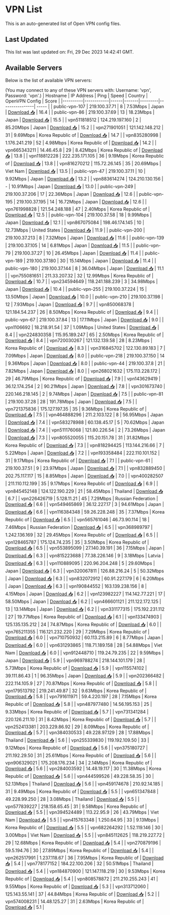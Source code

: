 # VPN List

This is an auto-generated list of Open VPN config files.

## Last Updated

This list was last updated on: Fri, 29 Dec 2023 14:42:41 GMT.

## Available Servers

Below is the list of available VPN servers:

(You may connect to any of these VPN servers with: Username: 'vpn', Password: 'vpn'.)
| Hostname | IP Address | Ping | Speed | Country | OpenVPN Config | Score |
|----------|------------|------|-------|---------|----------------| ----- |
| public-vpn-107 | 219.100.37.71 | 8 | 7.53Mbps | Japan | [Download 📥](./configs/server_0_JP.ovpn) | 16.4 |
| public-vpn-86 | 219.100.37.69 | 13 | 18.23Mbps | Japan | [Download 📥](./configs/server_1_JP.ovpn) | 15.5 |
| vpn511818512 | 124.219.197.160 | 2 | 85.20Mbps | Japan | [Download 📥](./configs/server_2_JP.ovpn) | 15.2 |
| vpn271901051 | 121.142.148.212 | 31 | 9.69Mbps | Korea Republic of | [Download 📥](./configs/server_3_KR.ovpn) | 14.7 |
| vpn835280998 | 1.176.241.219 | 52 | 4.98Mbps | Korea Republic of | [Download 📥](./configs/server_4_KR.ovpn) | 14.2 |
| vpn665343211 | 14.46.45.8 | 29 | 8.42Mbps | Korea Republic of | [Download 📥](./configs/server_5_KR.ovpn) | 13.8 |
| vpn118812228 | 222.235.171.105 | 36 | 9.19Mbps | Korea Republic of | [Download 📥](./configs/server_6_KR.ovpn) | 13.8 |
| vpn816270212 | 115.72.26.145 | 35 | 20.69Mbps | Viet Nam | [Download 📥](./configs/server_7_VN.ovpn) | 13.5 |
| public-vpn-47 | 219.100.37.11 | 10 | 9.92Mbps | Japan | [Download 📥](./configs/server_8_JP.ovpn) | 13.2 |
| vpn883614274 | 124.210.130.156 | - | 10.91Mbps | Japan | [Download 📥](./configs/server_9_JP.ovpn) | 13.0 |
| public-vpn-249 | 219.100.37.206 | 17 | 22.36Mbps | Japan | [Download 📥](./configs/server_10_JP.ovpn) | 12.6 |
| public-vpn-195 | 219.100.37.195 | 14 | 16.72Mbps | Japan | [Download 📥](./configs/server_11_JP.ovpn) | 12.6 |
| vpn761998828 | 121.54.248.188 | 47 | 2.40Mbps | Korea Republic of | [Download 📥](./configs/server_12_KR.ovpn) | 12.5 |
| public-vpn-104 | 219.100.37.58 | 18 | 9.99Mbps | Japan | [Download 📥](./configs/server_13_JP.ovpn) | 12.1 |
| vpn867075084 | 198.46.174.145 | 10 | 12.73Mbps | United States | [Download 📥](./configs/server_14_US.ovpn) | 11.9 |
| public-vpn-200 | 219.100.37.213 | 8 | 7.32Mbps | Japan | [Download 📥](./configs/server_15_JP.ovpn) | 11.6 |
| public-vpn-139 | 219.100.37.105 | 14 | 6.81Mbps | Japan | [Download 📥](./configs/server_16_JP.ovpn) | 11.5 |
| public-vpn-79 | 219.100.37.27 | 10 | 26.45Mbps | Japan | [Download 📥](./configs/server_17_JP.ovpn) | 11.4 |
| public-vpn-189 | 219.100.37.180 | 30 | 15.14Mbps | Japan | [Download 📥](./configs/server_18_JP.ovpn) | 11.4 |
| public-vpn-180 | 219.100.37.144 | 8 | 36.04Mbps | Japan | [Download 📥](./configs/server_19_JP.ovpn) | 11.1 |
| vpn755081651 | 211.33.207.32 | 32 | 12.99Mbps | Korea Republic of | [Download 📥](./configs/server_20_KR.ovpn) | 10.7 |
| vpn234594649 | 118.241.188.239 | 3 | 34.98Mbps | Japan | [Download 📥](./configs/server_21_JP.ovpn) | 10.4 |
| public-vpn-255 | 219.100.37.224 | 15 | 13.50Mbps | Japan | [Download 📥](./configs/server_22_JP.ovpn) | 10.0 |
| public-vpn-210 | 219.100.37.198 | 12 | 7.93Mbps | Japan | [Download 📥](./configs/server_23_JP.ovpn) | 9.7 |
| vpn850068378 | 121.184.54.237 | 26 | 8.50Mbps | Korea Republic of | [Download 📥](./configs/server_24_KR.ovpn) | 9.4 |
| public-vpn-67 | 219.100.37.84 | 13 | 17.11Mbps | Japan | [Download 📥](./configs/server_25_JP.ovpn) | 9.0 |
| vpn1106692 | 18.218.91.54 | 37 | 1.09Mbps | United States | [Download 📥](./configs/server_26_US.ovpn) | 8.4 |
| vpn224830358 | 115.95.189.247 | 65 | 2.50Mbps | Korea Republic of | [Download 📥](./configs/server_27_KR.ovpn) | 8.4 |
| vpn720030267 | 121.132.139.58 | 28 | 8.23Mbps | Korea Republic of | [Download 📥](./configs/server_28_KR.ovpn) | 8.3 |
| vpn316845702 | 122.130.89.183 | 7 | 7.09Mbps | Japan | [Download 📥](./configs/server_29_JP.ovpn) | 8.0 |
| public-vpn-218 | 219.100.37.150 | 14 | 9.36Mbps | Japan | [Download 📥](./configs/server_30_JP.ovpn) | 8.0 |
| public-vpn-44 | 219.100.37.8 | 21 | 7.82Mbps | Japan | [Download 📥](./configs/server_31_JP.ovpn) | 8.0 |
| vpn268021632 | 175.113.228.172 | 29 | 46.79Mbps | Korea Republic of | [Download 📥](./configs/server_32_KR.ovpn) | 7.9 |
| vpn143629419 | 36.12.174.254 | 2 | 90.21Mbps | Japan | [Download 📥](./configs/server_33_JP.ovpn) | 7.8 |
| vpn301673740 | 220.146.218.145 | 2 | 9.74Mbps | Japan | [Download 📥](./configs/server_34_JP.ovpn) | 7.5 |
| public-vpn-81 | 219.100.37.28 | 28 | 191.78Mbps | Japan | [Download 📥](./configs/server_35_JP.ovpn) | 7.5 |
| vpn721375836 | 175.127.197.35 | 35 | 9.36Mbps | Korea Republic of | [Download 📥](./configs/server_36_KR.ovpn) | 7.5 |
| vpn464888296 | 211.2.103.122 | 8 | 56.95Mbps | Japan | [Download 📥](./configs/server_37_JP.ovpn) | 7.4 |
| vpn583278988 | 60.138.45.17 | 5 | 70.62Mbps | Japan | [Download 📥](./configs/server_38_JP.ovpn) | 7.4 |
| vpn511176068 | 121.80.226.54 | 2 | 73.26Mbps | Japan | [Download 📥](./configs/server_39_JP.ovpn) | 7.3 |
| vpn805520055 | 115.20.151.78 | 31 | 31.82Mbps | Korea Republic of | [Download 📥](./configs/server_40_KR.ovpn) | 7.3 |
| vpn818294425 | 113.144.216.66 | 7 | 5.22Mbps | Japan | [Download 📥](./configs/server_41_JP.ovpn) | 7.2 |
| vpn193358484 | 222.110.101.152 | 31 | 9.17Mbps | Korea Republic of | [Download 📥](./configs/server_42_KR.ovpn) | 7.1 |
| public-vpn-61 | 219.100.37.51 | 9 | 23.97Mbps | Japan | [Download 📥](./configs/server_43_JP.ovpn) | 7.1 |
| vpn832889450 | 202.75.117.117 | 15 | 8.85Mbps | Japan | [Download 📥](./configs/server_44_JP.ovpn) | 7.0 |
| vpn400282507 | 211.110.112.199 | 35 | 9.17Mbps | Korea Republic of | [Download 📥](./configs/server_45_KR.ovpn) | 6.9 |
| vpn845452148 | 124.122.190.229 | 21 | 58.45Mbps | Thailand | [Download 📥](./configs/server_46_TH.ovpn) | 6.7 |
| vpn226426719 | 5.128.11.21 | 45 | 7.29Mbps | Russian Federation | [Download 📥](./configs/server_47_RU.ovpn) | 6.6 |
| vpn549465869 | 36.12.227.17 | 3 | 94.61Mbps | Japan | [Download 📥](./configs/server_48_JP.ovpn) | 6.6 |
| vpn116384348 | 59.26.228.248 | 35 | 7.37Mbps | Korea Republic of | [Download 📥](./configs/server_49_KR.ovpn) | 6.5 |
| vpn565761046 | 46.73.90.114 | 18 | 7.46Mbps | Russian Federation | [Download 📥](./configs/server_50_RU.ovpn) | 6.5 |
| vpn368989797 | 1.242.136.169 | 32 | 29.45Mbps | Korea Republic of | [Download 📥](./configs/server_51_KR.ovpn) | 6.5 |
| vpn128465787 | 175.124.74.235 | 35 | 3.50Mbps | Korea Republic of | [Download 📥](./configs/server_52_KR.ovpn) | 6.5 |
| vpn553895099 | 27.140.39.191 | 36 | 7.15Mbps | Japan | [Download 📥](./configs/server_53_JP.ovpn) | 6.3 |
| vpn815223688 | 77.38.226.146 | 9 | 3.18Mbps | Latvia | [Download 📥](./configs/server_54_LV.ovpn) | 6.3 |
| vpn110889095 | 220.96.204.248 | 5 | 29.60Mbps | Japan | [Download 📥](./configs/server_55_JP.ovpn) | 6.3 |
| vpn320067811 | 126.88.216.24 | 5 | 50.32Mbps | Japan | [Download 📥](./configs/server_56_JP.ovpn) | 6.3 |
| vpn832072912 | 60.91.227.179 | 6 | 6.20Mbps | Japan | [Download 📥](./configs/server_57_JP.ovpn) | 6.3 |
| vpn190844552 | 163.139.238.156 | 8 | 4.15Mbps | Japan | [Download 📥](./configs/server_58_JP.ovpn) | 6.2 |
| vpn123982227 | 114.142.77.221 | 17 | 58.50Mbps | Japan | [Download 📥](./configs/server_59_JP.ovpn) | 6.2 |
| vpn466601121 | 211.122.172.125 | 13 | 13.14Mbps | Japan | [Download 📥](./configs/server_60_JP.ovpn) | 6.2 |
| vpn331177315 | 175.192.231.112 | 27 | 19.77Mbps | Korea Republic of | [Download 📥](./configs/server_61_KR.ovpn) | 6.1 |
| vpn133474903 | 125.135.135.212 | 24 | 74.87Mbps | Korea Republic of | [Download 📥](./configs/server_62_KR.ovpn) | 6.0 |
| vpn765211355 | 116.121.232.220 | 29 | 7.29Mbps | Korea Republic of | [Download 📥](./configs/server_63_KR.ovpn) | 6.0 |
| vpn710750932 | 60.113.215.89 | 6 | 8.77Mbps | Japan | [Download 📥](./configs/server_64_JP.ovpn) | 6.0 |
| vpn631293865 | 118.71.189.158 | 28 | 54.88Mbps | Viet Nam | [Download 📥](./configs/server_65_VN.ovpn) | 6.0 |
| vpn912448710 | 119.24.79.235 | 22 | 9.59Mbps | Japan | [Download 📥](./configs/server_66_JP.ovpn) | 5.9 |
| vpn969788274 | 218.144.101.179 | 28 | 5.73Mbps | Korea Republic of | [Download 📥](./configs/server_67_KR.ovpn) | 5.9 |
| vpn115574102 | 39.111.86.43 | 1 | 96.35Mbps | Japan | [Download 📥](./configs/server_68_JP.ovpn) | 5.9 |
| vpn202366482 | 222.114.105.9 | 27 | 70.87Mbps | Korea Republic of | [Download 📥](./configs/server_69_KR.ovpn) | 5.8 |
| vpn179513792 | 219.241.49.87 | 32 | 9.63Mbps | Korea Republic of | [Download 📥](./configs/server_70_KR.ovpn) | 5.8 |
| vpn791611971 | 59.4.220.197 | 28 | 7.15Mbps | Korea Republic of | [Download 📥](./configs/server_71_KR.ovpn) | 5.8 |
| vpn487977480 | 14.56.195.153 | 25 | 9.33Mbps | Korea Republic of | [Download 📥](./configs/server_72_KR.ovpn) | 5.7 |
| vpn731341284 | 220.126.211.10 | 31 | 8.42Mbps | Korea Republic of | [Download 📥](./configs/server_73_KR.ovpn) | 5.7 |
| vpn252413381 | 203.229.86.92 | 29 | 8.09Mbps | Korea Republic of | [Download 📥](./configs/server_74_KR.ovpn) | 5.7 |
| vpn384030533 | 49.228.97.129 | 28 | 17.88Mbps | Thailand | [Download 📥](./configs/server_75_TH.ovpn) | 5.6 |
| vpn255339830 | 119.192.109.50 | 33 | 9.12Mbps | Korea Republic of | [Download 📥](./configs/server_76_KR.ovpn) | 5.6 |
| vpn375180727 | 211.192.29.50 | 31 | 25.61Mbps | Korea Republic of | [Download 📥](./configs/server_77_KR.ovpn) | 5.6 |
| vpn906329021 | 175.208.176.234 | 34 | 2.14Mbps | Korea Republic of | [Download 📥](./configs/server_78_KR.ovpn) | 5.6 |
| vpn284003592 | 14.48.19.117 | 30 | 11.38Mbps | Korea Republic of | [Download 📥](./configs/server_79_KR.ovpn) | 5.6 |
| vpn444599526 | 49.228.58.35 | 30 | 52.13Mbps | Thailand | [Download 📥](./configs/server_80_TH.ovpn) | 5.6 |
| vpn459174678 | 210.92.14.185 | 31 | 9.49Mbps | Korea Republic of | [Download 📥](./configs/server_81_KR.ovpn) | 5.5 |
| vpn651347848 | 49.228.99.250 | 28 | 3.08Mbps | Thailand | [Download 📥](./configs/server_82_TH.ovpn) | 5.5 |
| vpn577839227 | 218.158.65.45 | 31 | 9.58Mbps | Korea Republic of | [Download 📥](./configs/server_83_KR.ovpn) | 5.5 |
| vpn394524489 | 113.22.95.9 | 26 | 43.79Mbps | Viet Nam | [Download 📥](./configs/server_84_VN.ovpn) | 5.5 |
| vpn415763348 | 1.250.64.95 | 33 | 9.13Mbps | Korea Republic of | [Download 📥](./configs/server_85_KR.ovpn) | 5.5 |
| vpn682264292 | 1.52.119.146 | 30 | 3.00Mbps | Viet Nam | [Download 📥](./configs/server_86_VN.ovpn) | 5.5 |
| vpn845112625 | 118.219.227.72 | 29 | 12.68Mbps | Korea Republic of | [Download 📥](./configs/server_87_KR.ovpn) | 5.4 |
| vpn270879196 | 59.5.194.76 | 30 | 27.89Mbps | Korea Republic of | [Download 📥](./configs/server_88_KR.ovpn) | 5.4 |
| vpn262517991 | 1.237.118.67 | 36 | 7.95Mbps | Korea Republic of | [Download 📥](./configs/server_89_KR.ovpn) | 5.4 |
| vpn778177152 | 184.22.100.206 | 32 | 50.51Mbps | Thailand | [Download 📥](./configs/server_90_TH.ovpn) | 5.4 |
| vpn184870900 | 121.147.118.219 | 30 | 9.53Mbps | Korea Republic of | [Download 📥](./configs/server_91_KR.ovpn) | 5.4 |
| vpn808578872 | 211.210.255.243 | 41 | 9.55Mbps | Korea Republic of | [Download 📥](./configs/server_92_KR.ovpn) | 5.3 |
| vpn313712060 | 125.143.55.141 | 37 | 44.84Mbps | Korea Republic of | [Download 📥](./configs/server_93_KR.ovpn) | 5.2 |
| vpn574008231 | 14.48.125.27 | 31 | 2.63Mbps | Korea Republic of | [Download 📥](./configs/server_94_KR.ovpn) | 5.1 |
